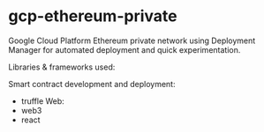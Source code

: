 # gcp-ethereum-private

Google Cloud Platform Ethereum private network using Deployment Manager for automated deployment and quick experimentation.

Libraries & frameworks used:

Smart contract development and deployment:
- truffle
Web:
- web3
- react

